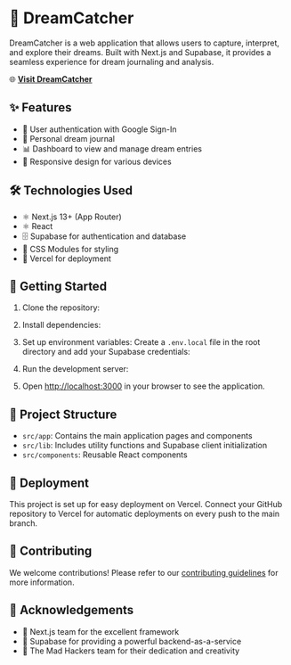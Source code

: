 # 🌙 DreamCatcher

DreamCatcher is a web application that allows users to capture, interpret, and explore their dreams. Built with Next.js and Supabase, it provides a seamless experience for dream journaling and analysis.

🌐 **[Visit DreamCatcher](https://dreamcatcher-ai.vercel.app/)**

## ✨ Features

- 🔐 User authentication with Google Sign-In
- 📓 Personal dream journal
- 📊 Dashboard to view and manage dream entries
- 📱 Responsive design for various devices

## 🛠️ Technologies Used

- ⚛️ Next.js 13+ (App Router)
- ⚛️ React
- 🗄️ Supabase for authentication and database
- 🎨 CSS Modules for styling
- 🚀 Vercel for deployment

## 🚀 Getting Started

1. Clone the repository:

2. Install dependencies:

3. Set up environment variables:
   Create a `.env.local` file in the root directory and add your Supabase credentials:

4. Run the development server:

5. Open [http://localhost:3000](http://localhost:3000) in your browser to see the application.

## 📁 Project Structure

- `src/app`: Contains the main application pages and components
- `src/lib`: Includes utility functions and Supabase client initialization
- `src/components`: Reusable React components

## 🚢 Deployment

This project is set up for easy deployment on Vercel. Connect your GitHub repository to Vercel for automatic deployments on every push to the main branch.

## 🤝 Contributing

We welcome contributions! Please refer to our [contributing guidelines](CONTRIBUTING.md) for more information.

## 🙏 Acknowledgements

- 🎉 Next.js team for the excellent framework
- 🚀 Supabase for providing a powerful backend-as-a-service
- 💪 The Mad Hackers team for their dedication and creativity
